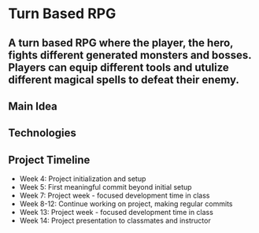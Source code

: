 # Turn Based RPG

## A turn based RPG where the player, the hero, fights different generated monsters and bosses. Players can equip different tools and utulize different magical spells to defeat their enemy.

## Main Idea

## Technologies

## Project Timeline
- Week 4: Project initialization and setup
- Week 5: First meaningful commit beyond initial setup
- Week 7: Project week - focused development time in class
- Week 8-12: Continue working on project, making regular commits
- Week 13: Project week - focused development time in class
- Week 14: Project presentation to classmates and instructor
